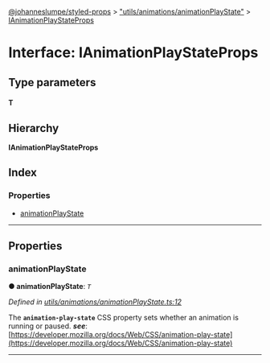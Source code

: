 [@johanneslumpe/styled-props](../README.md) > ["utils/animations/animationPlayState"](../modules/_utils_animations_animationplaystate_.md) > [IAnimationPlayStateProps](../interfaces/_utils_animations_animationplaystate_.ianimationplaystateprops.md)

# Interface: IAnimationPlayStateProps

## Type parameters
#### T 
## Hierarchy

**IAnimationPlayStateProps**

## Index

### Properties

* [animationPlayState](_utils_animations_animationplaystate_.ianimationplaystateprops.md#animationplaystate)

---

## Properties

<a id="animationplaystate"></a>

###  animationPlayState

**● animationPlayState**: *`T`*

*Defined in [utils/animations/animationPlayState.ts:12](https://github.com/johanneslumpe/styled-props/blob/3abf398/src/utils/animations/animationPlayState.ts#L12)*

The **`animation-play-state`** CSS property sets whether an animation is running or paused.
*__see__*: [https://developer.mozilla.org/docs/Web/CSS/animation-play-state](https://developer.mozilla.org/docs/Web/CSS/animation-play-state)

___

